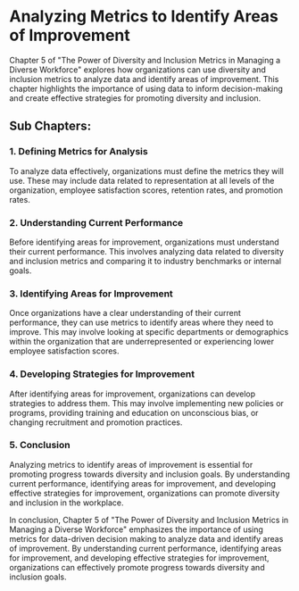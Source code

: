 Analyzing Metrics to Identify Areas of Improvement
============================================================================================================

Chapter 5 of "The Power of Diversity and Inclusion Metrics in Managing a Diverse Workforce" explores how organizations can use diversity and inclusion metrics to analyze data and identify areas of improvement. This chapter highlights the importance of using data to inform decision-making and create effective strategies for promoting diversity and inclusion.

Sub Chapters:
-------------

### 1. Defining Metrics for Analysis

To analyze data effectively, organizations must define the metrics they will use. These may include data related to representation at all levels of the organization, employee satisfaction scores, retention rates, and promotion rates.

### 2. Understanding Current Performance

Before identifying areas for improvement, organizations must understand their current performance. This involves analyzing data related to diversity and inclusion metrics and comparing it to industry benchmarks or internal goals.

### 3. Identifying Areas for Improvement

Once organizations have a clear understanding of their current performance, they can use metrics to identify areas where they need to improve. This may involve looking at specific departments or demographics within the organization that are underrepresented or experiencing lower employee satisfaction scores.

### 4. Developing Strategies for Improvement

After identifying areas for improvement, organizations can develop strategies to address them. This may involve implementing new policies or programs, providing training and education on unconscious bias, or changing recruitment and promotion practices.

### 5. Conclusion

Analyzing metrics to identify areas of improvement is essential for promoting progress towards diversity and inclusion goals. By understanding current performance, identifying areas for improvement, and developing effective strategies for improvement, organizations can promote diversity and inclusion in the workplace.

In conclusion, Chapter 5 of "The Power of Diversity and Inclusion Metrics in Managing a Diverse Workforce" emphasizes the importance of using metrics for data-driven decision making to analyze data and identify areas of improvement. By understanding current performance, identifying areas for improvement, and developing effective strategies for improvement, organizations can effectively promote progress towards diversity and inclusion goals.

